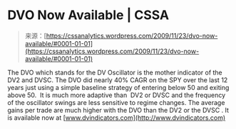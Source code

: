<!--yml
category: 未分类
date: 2024-05-12 18:41:28
-->

# DVO Now Available | CSSA

> 来源：[https://cssanalytics.wordpress.com/2009/11/23/dvo-now-available/#0001-01-01](https://cssanalytics.wordpress.com/2009/11/23/dvo-now-available/#0001-01-01)

The DVO which stands for the DV Oscillator is the mother indicator of the DV2 and DVSC. The DVO did nearly 40% CAGR on the SPY over the last 12 years just using a simple baseline strategy of entering below 50 and exiting above 50.  It is much more adaptive than  DV2 or DVSC and the frequency of the oscillator swings are less sensitive to regime changes. The average gains per trade are much higher with the DVO than the DV2 or the DVSC . It is available now at [www.dvindicators.com](http://www.dvindicators.com)